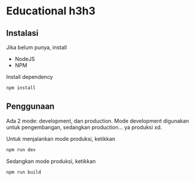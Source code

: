 # Educational h3h3

## Instalasi

Jika belum punya, install

- NodeJS
- NPM

Install dependency

```bash
npm install
```

## Penggunaan

Ada 2 mode: development, dan production.
Mode development digunakan untuk pengembangan, sedangkan production... ya produksi xd.

Untuk menjalankan mode produksi, ketikkan

```bash
npm run dev
```

Sedangkan mode produksi, ketikkan

```bash
npm run build
```
